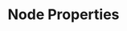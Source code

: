 ---
parent: Slots
grand_parent: Browse Organization
title: Node Properties
has_children: true
nav_order: 2
layout: default
---
